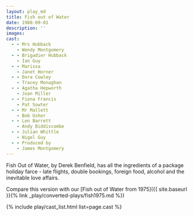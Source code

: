```yaml
---
layout: play_md
title: Fish out of Water
date: 1988-09-01
description: ''
images:
cast:
  - - Mrs Hubback
    - Wendy Montgomery
  - - Brigadier Hubback
    - Ian Guy
  - - Marissa
    - Janet Horner
  - - Dora Cowley
    - Tracey Monaghan
  - - Agatha Hepworth
    - Joan Miller
  - - Fiona Francis
    - Pat Sowter
  - - Mr Mallett
    - Bob Usher
  - - Len Barrett
    - Andy Biddiscombe
  - - Julian Whittle
    - Nigel Guy
  - - Produced by
    - James Montgomery
---
```


Fish Out of Water, by Derek Benfield, has all the ingredients of a package holiday farce - late flights, double bookings, foreign food, alcohol and the inevitable love affairs.

Compare this version with our [Fish out of Water from 1975]({{ site.baseurl }}{% link _play/converted-plays/fish1975.md %})

{% include play/cast_list.html list=page.cast %}
